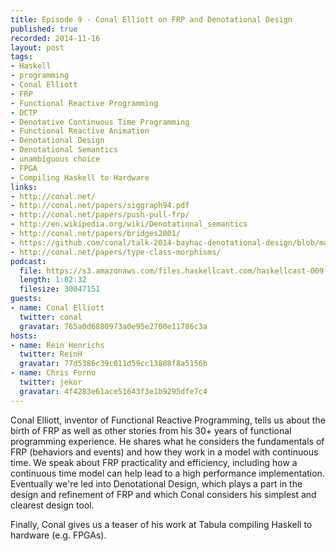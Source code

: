 ```yaml
--- 
title: Episode 9 - Conal Elliott on FRP and Denotational Design
published: true
recorded: 2014-11-16
layout: post
tags:
- Haskell
- programming
- Conal Elliott
- FRP
- Functional Reactive Programming
- DCTP
- Denotative Continuous Time Programming
- Functional Reactive Animation
- Denotational Design
- Denotational Semantics
- unambiguous choice
- FPGA
- Compiling Haskell to Hardware
links:
- http://conal.net/
- http://conal.net/papers/siggraph94.pdf
- http://conal.net/papers/push-pull-frp/
- http://en.wikipedia.org/wiki/Denotational_semantics
- http://conal.net/papers/bridges2001/
- https://github.com/conal/talk-2014-bayhac-denotational-design/blob/master/README.md
- http://conal.net/papers/type-class-morphisms/
podcast:
  file: https://s3.amazonaws.com/files.haskellcast.com/haskellcast-009.mp3
  length: 1:02:32
  filesize: 30047151
guests:
- name: Conal Elliott
  twitter: conal
  gravatar: 765a0d6880973a0e95e2700e11786c3a
hosts:
- name: Rein Henrichs
  twitter: ReinH
  gravatar: 77d5386c39c011d59cc13808f8a5156b
- name: Chris Forno
  twitter: jekor
  gravatar: 4f4283e61ace51643f3e1b9295dfe7c4
---
```

Conal Elliott, inventor of Functional Reactive Programming, tells us about the birth of FRP as well as other stories from his 30+ years of functional programming experience. He shares what he considers the fundamentals of FRP (behaviors and events) and how they work in a model with continuous time. We speak about FRP practicality and efficiency, including how a continuous time model can help lead to a high performance implementation. Eventually we're led into Denotational Design, which plays a part in the design and refinement of FRP and which Conal considers his simplest and clearest design tool.

Finally, Conal gives us a teaser of his work at Tabula compiling Haskell to hardware (e.g. FPGAs).

